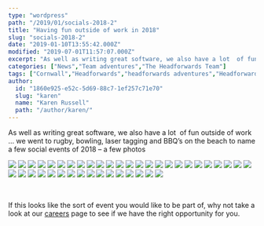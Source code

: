 ```yaml
---
type: "wordpress"
path: "/2019/01/socials-2018-2"
title: "Having fun outside of work in 2018"
slug: "socials-2018-2"
date: "2019-01-10T13:55:42.000Z"
modified: "2019-07-01T11:57:07.000Z"
excerpt: "As well as writing great software, we also have a lot  of fun outside of work … we went to rugby, bowling, laser tagging and BBQ’s on the beach to name a few social events of 2018 – a few photos     If this looks like the sort of event you would like to …"
categories: ["News","Team adventures","The Headforwards Team"]
tags: ["Cornwall","Headforwards","headforwards adventures","Headforwards Team","headstock","Outsourcing","software jobs","software jobs cornwall","software jobs uk","Software Outsourcing"]
author:
  id: "1860e925-e52c-5d69-88c7-1ef257c71e70"
  slug: "karen"
  name: "Karen Russell"
  path: "/author/karen/"
---
```

As well as writing great software, we also have a lot  of fun outside of work … we went to rugby, bowling, laser tagging and BBQ’s on the beach to name a few social events of 2018 – a few photos


<section class="gallery">


![](/wp-content/uploads/2019/02/28166817_10156209705093200_7465585830689832548_n.jpg)
![](/wp-content/uploads/2019/02/28168485_1867767326629555_1338105461052757640_n.jpg)
![](/wp-content/uploads/2019/02/28277442_10156184811673200_6259843127290265690_n.jpg)
![](/wp-content/uploads/2019/02/28378269_10156209706863200_8292630736532861809_n.jpg)
![](/wp-content/uploads/2019/02/28378396_10156209705658200_2439711272126757669_n.jpg)
![](/wp-content/uploads/2019/02/28467624_10156209705143200_9136083437781399868_n.jpg)
![](/wp-content/uploads/2019/01/2018-12-15-20.04.07.jpg)
![](/wp-content/uploads/2019/02/29064563_10156315052443200_4546870026787447796_o.jpg)
![](/wp-content/uploads/2019/02/29351712_10156315045843200_3189813920363883094_o.jpg)
![](/wp-content/uploads/2019/02/29662406_1909557335783887_5499051619352516632_o.jpg)
![](/wp-content/uploads/2019/02/29662434_1909556949117259_163175555264664432_o.jpg)
![](/wp-content/uploads/2019/02/29662830_10156315050198200_8161130806158951718_o.jpg)
![](/wp-content/uploads/2019/02/31059641_10156376997418200_3537557478744917772_n.jpg)
![](/wp-content/uploads/2019/02/32859122_10156450114693200_1319812917138292736_n.jpg)
![](/wp-content/uploads/2019/02/32893892_10156447685423200_5850709604295507968_n.jpg)
![](/wp-content/uploads/2019/02/32913820_1978881398851480_5848191748437704704_o.jpg)
![](/wp-content/uploads/2019/02/32926054_10156447685363200_1821594762373758976_n.jpg)
![](/wp-content/uploads/2019/02/33072832_10156454130898200_458834706306170880_n.jpg)
![](/wp-content/uploads/2019/02/35928381_10156536460168200_8372635338748723200_n.jpg)
![](/wp-content/uploads/2019/02/36240576_10156557481288200_981399722193321984_n.jpg)
![](/wp-content/uploads/2019/02/36297893_2041735565899396_6310264327509114880_o.jpg)
![](/wp-content/uploads/2019/02/36311563_2041735792566040_7223369310872272896_o.jpg)
![](/wp-content/uploads/2019/02/36322766_2041735652566054_9085493175652450304_n.jpg)
![](/wp-content/uploads/2019/02/36389807_10156560315383200_3971093261136691200_n-2.jpg)
![](/wp-content/uploads/2019/02/36448162_10156560314843200_4608286762266001408_n.jpg)
![](/wp-content/uploads/2019/02/36455632_10156560314938200_1220792553503195136_n.jpg)
![](/wp-content/uploads/2019/02/37340848_2082167575189528_1759532059744796672_o.jpg)
![](/wp-content/uploads/2019/02/37370430_2082168031856149_614607367631273984_o.jpg)
![](/wp-content/uploads/2019/02/37370449_2082168011856151_3453762861195591680_o.jpg)
![](/wp-content/uploads/2019/02/37377539_2082167291856223_7540823593693741056_o.jpg)
![](/wp-content/uploads/2019/02/37394245_2082168478522771_5142035950301347840_o.jpg)
![](/wp-content/uploads/2019/02/37402451_2082167768522842_749947263211536384_o.jpg)
![](/wp-content/uploads/2019/02/48991650_10157014774603200_762439824132014080_n.jpg)
![](/wp-content/uploads/2019/02/49210719_2413269298746019_8208328482917187584_o.jpg)
![](/wp-content/uploads/2019/02/49314168_2413249725414643_3132881198766882816_o.jpg)
![](/wp-content/uploads/2019/02/49346177_2413245652081717_1763129309603561472_o.jpg)
![](/wp-content/uploads/2019/02/49429008_2413244788748470_1260042236691742720_o.jpg)
![](/wp-content/uploads/2019/02/49658206_2413261408746808_7461774033416093696_o.jpg)
![](/wp-content/uploads/2019/02/49664385_2413269292079353_6094750397673504768_o.jpg)
![](/wp-content/uploads/2019/02/49946562_2413245645415051_5154371882354475008_o.jpg)
![](/wp-content/uploads/2019/02/51371443_2470241453048803_1121593270120480768_o.jpg)

</section>

 

If this looks like the sort of event you would like to be part of, why not take a look at our [careers](http://www.headforwards.com/careers/) page to see if we have the right opportunity for you.

